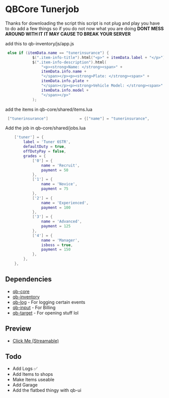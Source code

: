 # QBCore Tunerjob

Thanks for downloading the script this script is not plug and play you have to do add a few things so if you do not now what you are doing **DONT MESS AROUND WITH IT IT MAY CAUSE TO BREAK YOUR SERVER**


add this to qb-inventory/js/app.js

```lua
 else if (itemData.name == "tunerinsurance") {
            $(".item-info-title").html("<p>" + itemData.label + "</p>");
            $(".item-info-description").html(
                "<p><strong>Name: </strong><span>" +
                itemData.info.name +
                "</span></p><p><strong>Plate: </strong><span>" +
                itemData.info.plate +
                "</span></p><p><strong>Vehicle Model: </strong><span>" +
                itemData.info.model +
                "</span></p>"
            );
```

add the items in qb-core/shared/items.lua

```lua
 ["tunerinsurance"]				 = {["name"] = "tunerinsurance", 					["label"] = "tunerinsurance", 			["weight"] = 0, 		["type"] = "item", 		["image"] = "tunerinsurance.png", 		["unique"] = true, 		["useable"] = false, 	["shouldClose"] = false, 	["combinable"] = nil, 	["description"] = "Insurance"},
```

Add the job in qb-core/shared/jobs.lua
```lua
    ['tuner'] = {
		label = 'Tuner 6STR',
		defaultDuty = true,
		offDutyPay = false,
		grades = {
            ['0'] = {
                name = 'Recruit',
                payment = 50
            },
			['1'] = {
                name = 'Novice',
                payment = 75
            },
			['2'] = {
                name = 'Experienced',
                payment = 100
            },
			['3'] = {
                name = 'Advanced',
                payment = 125
            },
			['4'] = {
                name = 'Manager',
				isboss = true,
                payment = 150
            },
        },
	},
```



## Dependencies
- [qb-core](https://github.com/qbcore-framework/qb-core)
- [qb-inventory](https://github.com/qbcore-framework/qb-inventory)
- [qb-log](https://github.com/qbcore-framework/qb-logs) - For logging certain events
- [qb-input](https://github.com/qbcore-framework/qb-input) - For Billing
- [qb-target](https://github.com/qbcore-framework/qb-target) - For opening stuff lol


## Preview

- [Click Me (Streamable)](https://streamable.com/620nou)


## Todo
- Add Logs ✅
- Add Items to shops
- Make Items useable
- Add Garage
- Add the flatbed thingy with qb-ui
